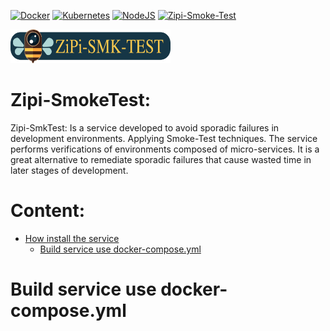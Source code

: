 <!-- TODO Define Badge -->

[![Docker](https://img.shields.io/badge/-Docker-3589C4?style=flat-square&labelColor=3589C4&logo=docker&logoColor=white&link=https://www.docker.com/)](https://www.docker.com/)
[![Kubernetes](https://img.shields.io/badge/-kubernetes-3875A0?style=flat-square&logo=kubernetes&logoColor=white&link=https://kubernetes.io/docs/concepts/overview/what-is-kubernetes/)](https://kubernetes.io/docs/concepts/overview/what-is-kubernetes/)
[![NodeJS](https://img.shields.io/badge/-NodeJs-3CA80B?style=flat-square&logo=nodejs&logoColor=white&link=https://nodejs.org/en/)](https://nodejs.org/en/)
[![Zipi-Smoke-Test](https://img.shields.io/badge/-web-black?style=flat-square&labelColor=3589C4&logo=web&logoColor=white&link)](https://cecilio-cannav.github.io/zipi-smkTest/)

<p align="left" src="https://cecilio-cannav.github.io/zipi-smkTest/">
  <img src="./docs/zipi.png" width="256" title="Smoke-Test">
</p>

Zipi-SmokeTest: 
====================
Zipi-SmkTest: Is a service developed to avoid sporadic failures in development environments. Applying Smoke-Test techniques. The service performs verifications of environments composed of micro-services. It is a great alternative to remediate sporadic failures that cause wasted time in later stages of development.


Content:
===================

* [How install the service](#markdown-header-span-elements)
	* [Build service use docker-compose.yml](#markdown-header-emphasis)



# Build service use docker-compose.yml

